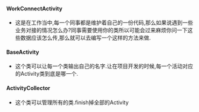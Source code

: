 #### WorkConnectActivity
* 这是在工作当中,每一个同事都是维护着自己的一份代码,那么如果说遇到一些业务对接的情况怎么办?同事需要使用你的类所以可能会过来麻烦你问一下这些数据应该怎么传,那么就可以去编写一个这样的方法来做.
#### BaseActivity
* 这个类可以让每一个类输出自己的名字.让在项目开发的时候,每一个活动对应的Activity类到底是哪一个.
#### ActivityCollector 
* 这个类可以管理所有的类.finish掉全部的Activity